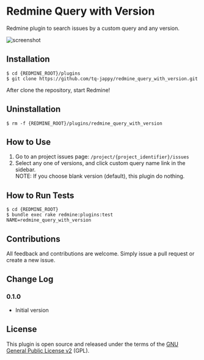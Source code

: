Redmine Query with Version
==========================

Redmine plugin to search issues by a custom query and any version.

![screenshot](https://raw.github.com/tq-jappy/redmine_query_with_version/master/screenshots/screenshot.png)

## Installation

```
$ cd {REDMINE_ROOT}/plugins
$ git clone https://github.com/tq-jappy/redmine_query_with_version.git
```

After clone the repository, start Redmine!

## Uninstallation

```
$ rm -f {REDMINE_ROOT}/plugins/redmine_query_with_version
```

## How to Use

1. Go to an project issues page: ``/project/{project_identifier}/issues``
2. Select any one of versions, and click custom query name link in the sidebar.   
NOTE: If you choose blank version (default), this plugin do nothing.

## How to Run Tests

```
$ cd {REDMINE_ROOT}
$ bundle exec rake redmine:plugins:test NAME=redmine_query_with_version
```

## Contributions

All feedback and contributions are welcome. Simply issue a pull request or create a new issue.

## Change Log

### 0.1.0

- Initial version

## License

This plugin is open source and released under the terms of the [GNU General Public License v2](http://www.gnu.org/licenses/gpl-2.0.txt) (GPL).
